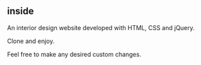## inside

An interior design website developed with HTML, CSS and jQuery.

Clone and enjoy.

Feel free to make any desired custom changes.
